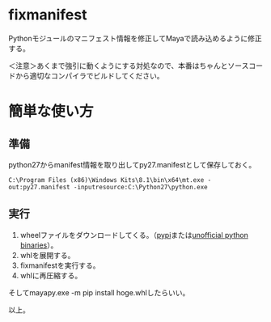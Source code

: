 # fixmanifest
Pythonモジュールのマニフェスト情報を修正してMayaで読み込めるように修正する。

＜注意＞あくまで強引に動くようにする対処なので、本番はちゃんとソースコードから適切なコンパイラでビルドしてください。

# 簡単な使い方

## 準備
python27からmanifest情報を取り出してpy27.manifestとして保存しておく。
```
C:\Program Files (x86)\Windows Kits\8.1\bin\x64\mt.exe -out:py27.manifest -inputresource:C:\Python27\python.exe
```

## 実行

1. wheelファイルをダウンロードしてくる。（[pypi](https://pypi.python.org/pypi)または[unofficial python binaries](http://www.lfd.uci.edu/~gohlke/pythonlibs/)）。
1. whlを展開する。
1. fixmanifestを実行する。
1. whlに再圧縮する。

そしてmayapy.exe -m pip install hoge.whlしたらいい。

以上。
